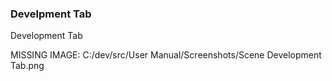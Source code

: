 ### Develpment Tab ###
Development Tab <br/>

MISSING IMAGE: C:/dev/src/User Manual/Screenshots/Scene Development Tab.png <br/>

